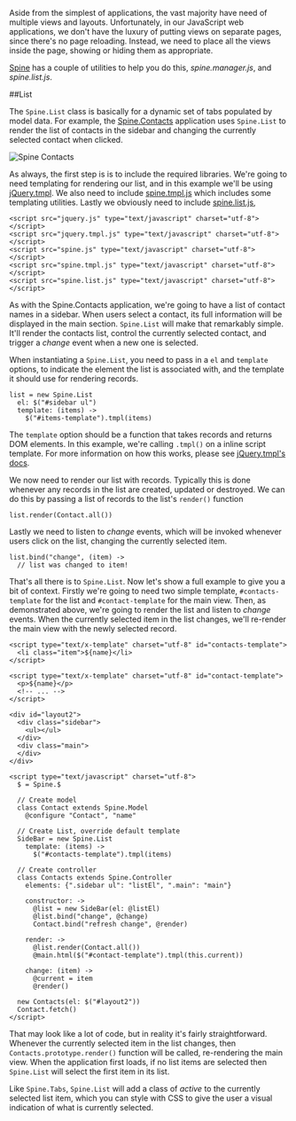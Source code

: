 
Aside from the simplest of applications, the vast majority have need of multiple views and layouts. Unfortunately, in our JavaScript web applications, we don't have the luxury of putting views on separate pages, since there's no page reloading. Instead, we need to place all the views inside the page, showing or hiding them as appropriate. 

[Spine](http://spine.github.com/spine) has a couple of utilities to help you do this, *spine.manager.js*, and *spine.list.js*.


##List

The `Spine.List` class is basically for a dynamic set of tabs populated by model data. For example, the [Spine.Contacts](https://github.com/maccman/spine.contacts) application uses `Spine.List` to render the list of contacts in the sidebar and changing the currently selected contact when clicked.

![Spine Contacts](https://lh5.googleusercontent.com/_IH1OempnqUc/TZpgYfnlUBI/AAAAAAAABKg/UYLhdmoc15o/s500/contacts.png)

As always, the first step is is to include the required libraries. We're going to need templating for rendering our list, and in this example we'll be using [jQuery.tmpl](https://github.com/jquery/jquery-tmpl). We also need to include [spine.tmpl.js](https://github.com/spine/spine/raw/master/lib/spine.tmpl.js) which includes some templating utilities. Lastly we obviously need to include [spine.list.js](https://github.com/spine/spine/raw/master/lib/spine.list.js),

    <script src="jquery.js" type="text/javascript" charset="utf-8"></script>
    <script src="jquery.tmpl.js" type="text/javascript" charset="utf-8"></script>
    <script src="spine.js" type="text/javascript" charset="utf-8"></script>
    <script src="spine.tmpl.js" type="text/javascript" charset="utf-8"></script>
    <script src="spine.list.js" type="text/javascript" charset="utf-8"></script>

As with the Spine.Contacts application, we're going to have a list of contact names in a sidebar. When users select a contact, its full information will be displayed in the main section. `Spine.List` will make that remarkably simple. It'll render the contacts list, control the currently selected contact, and trigger a *change* event when a new one is selected.

When instantiating a `Spine.List`, you need to pass in a `el` and `template` options, to indicate the element the list is associated with, and the template it should use for rendering records.

    list = new Spine.List
      el: $("#sidebar ul")
      template: (items) ->
        $("#items-template").tmpl(items)
    
The `template` option should be a function that takes records and returns DOM elements. In this example, we're calling `.tmpl()` on a inline script template. For more information on how this works, please see [jQuery.tmpl's docs](http://api.jquery.com/jquery.tmpl). 

We now need to render our list with records. Typically this is done whenever any records in the list are created, updated or destroyed. We can do this by passing a list of records to the list's `render()` function

    list.render(Contact.all())

Lastly we need to listen to *change* events, which will be invoked whenever users click on the list, changing the currently selected item.

    list.bind("change", (item) ->
      // list was changed to item!
    
That's all there is to `Spine.List`. Now let's show a full example to give you a bit of context. Firstly we're going to need two simple template, `#contacts-template` for the list and `#contact-template` for the main view. Then, as demonstrated above, we're going to render the list and listen to *change* events. When the currently selected item in the list changes, we'll re-render the main view with the newly selected record.

    <script type="text/x-template" charset="utf-8" id="contacts-template">
      <li class="item">${name}</li>
    </script>
    
    <script type="text/x-template" charset="utf-8" id="contact-template">
      <p>${name}</p>
      <!-- ... -->
    </script>

    <div id="layout2">
      <div class="sidebar">
        <ul></ul>
      </div>
      <div class="main">
      </div>
    </div>

    <script type="text/javascript" charset="utf-8">
      $ = Spine.$
      
      // Create model
      class Contact extends Spine.Model
        @configure "Contact", "name"
      
      // Create List, override default template
      SideBar = new Spine.List
        template: (items) ->
          $("#contacts-template").tmpl(items)
  
      // Create controller
      class Contacts extends Spine.Controller
        elements: {".sidebar ul": "listEl", ".main": "main"}
    
        constructor: ->
          @list = new SideBar(el: @listEl)
          @list.bind("change", @change)
          Contact.bind("refresh change", @render)

        render: ->
          @list.render(Contact.all())
          @main.html($("#contact-template").tmpl(this.current))
    
        change: (item) ->
          @current = item
          @render()
  
      new Contacts(el: $("#layout2"))
      Contact.fetch()
    </script>
    
That may look like a lot of code, but in reality it's fairly straightforward. Whenever the currently selected item in the list changes, then `Contacts.prototype.render()` function will be called, re-rendering the main view. When the application first loads, if no list items are selected then `Spine.List` will select the first item in its list. 

Like `Spine.Tabs`, `Spine.List` will add a class of *active* to the currently selected list item, which you can style with CSS to give the user a visual indication of what is currently selected.
